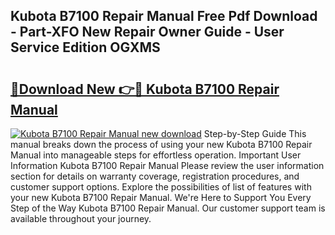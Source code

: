 ## Kubota B7100 Repair Manual Free Pdf Download - Part-XFO New Repair Owner Guide - User Service Edition OGXMS

# <h2><a href="http://bc96926.oget.top/?id=Kubota+B7100+Repair+Manual">🔗Download New 👉🔴 Kubota B7100 Repair Manual</a></h2>

[![Kubota B7100 Repair Manual new download](https://i.imgur.com/5g1atiW.png)](http://bc96926.oget.top/?id=Kubota+B7100+Repair+Manual)
Step-by-Step Guide This manual breaks down the process of using your new Kubota B7100 Repair Manual into manageable steps for effortless operation. Important User Information Kubota B7100 Repair Manual Please review the user information section for details on warranty coverage, registration procedures, and customer support options. Explore the possibilities of list of features with your new Kubota B7100 Repair Manual. We're Here to Support You Every Step of the Way Kubota B7100 Repair Manual. Our customer support team is available throughout your journey.
